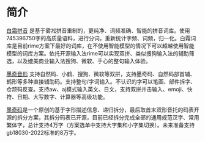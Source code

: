 # 简介

[白霜拼音](https://link.zhihu.com/?target=https%3A//github.com/gaboolic/rime-frost) 是基于雾凇拼音重制的，更纯净、词频准确、智能的拼音词库。使用745396750字的高质量语料，进行分词，重新统计字频、词频，归一化。白霜词库是目前rime方案下最好的词库，在不使用智能模型的情况下可以超越使用智能模型的词库方案。依托开源输入法rime可以实现双拼、类似搜狗输入法的辅助筛选，以及媲美商业输入法搜狗、微软、手心的整句输入体验。



[墨奇音形](https://link.zhihu.com/?target=https%3A//github.com/gaboolic/rime-shuangpin-fuzhuma) 支持自然码、小鹤、搜狗、微软等双拼，支持墨奇码、自然码部首辅、鹤形等多种直接辅助码。支持整句/字词输入。不认识的字可以笔画、部件拆字、仓颉码反查。支持aw、aj模式输入英文、日文，支持双拼并击输入、emoji、快符、日期、大写数字、计算器等高级功能。

[墨奇码](https://link.zhihu.com/?target=https%3A//github.com/gaboolic/moqima-tables)是一个原创的基于字形描述信息、递归拆分，最后取首末双形音托的码表开源的拆分方案，其拆分码表已开源，目前已经拆分完成全部的通用规范汉字、常用繁体字，总计支持4万字（方案选单中支持大字集和小字集切换）。未来准备支持gb18030-2022标准的8万字。

